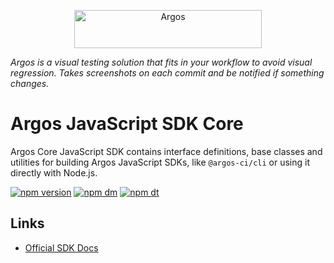 <p align="center">
  <a href="https://argos-ci.com/?utm_source=github&utm_medium=logo" target="_blank">
    <img src="https://raw.githubusercontent.com/argos-ci/argos/main/resources/logos/logo-github-readme.png" alt="Argos" width="300" height="61">
  </a>
</p>

_Argos is a visual testing solution that fits in your workflow to avoid visual regression. Takes screenshots on each commit and be notified if something changes._

# Argos JavaScript SDK Core

Argos Core JavaScript SDK contains interface definitions, base classes and utilities for building Argos JavaScript SDKs, like `@argos-ci/cli` or using it directly with Node.js.

[![npm version](https://img.shields.io/npm/v/@argos-ci/core.svg)](https://www.npmjs.com/package/@argos-ci/core)
[![npm dm](https://img.shields.io/npm/dm/@argos-ci/core.svg)](https://www.npmjs.com/package/@argos-ci/core)
[![npm dt](https://img.shields.io/npm/dt/@argos-ci/core.svg)](https://www.npmjs.com/package/@argos-ci/core)

## Links

- [Official SDK Docs](https://docs.argos-ci.com/)
